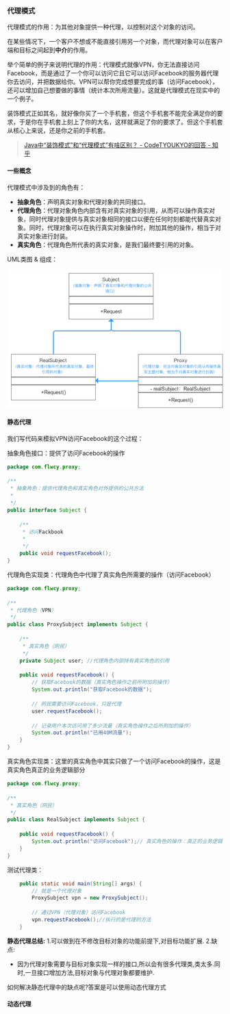 ### 代理模式

代理模式的作用：为其他对象提供一种代理，以控制对这个对象的访问。

在某些情况下，一个客户不想或不能直接引用另一个对象，而代理对象可以在客户端和目标之间起到**中介**的作用。

举个简单的例子来说明代理的作用：代理模式就像VPN，你无法直接访问Facebook，而是通过了一个你可以访问它且它可以访问Facebook的服务器代理你去访问，并把数据给你。VPN可以帮你完成想要完成的事（访问Facebook），还可以增加自己想要做的事情（统计本次所用流量）。这就是代理模式在现实中的一个例子。


装饰模式正如其名，就好像你买了一个手机套，但这个手机套不能完全满足你的要求，于是你在手机套上刻上了你的大名，这样就满足了你的要求了。但这个手机套从核心上来说，还是你之前的手机套。

> [Java中“装饰模式”和“代理模式”有啥区别？ - CodeTYOUKYO的回答 - 知乎](https://www.zhihu.com/question/41988550/answer/932511380)

#### 一些概念

代理模式中涉及到的角色有：

+ **抽象角色**：声明真实对象和代理对象的共同接口。
+ **代理角色**：代理对象角色内部含有对真实对象的引用，从而可以操作真实对象，同时代理对象提供与真实对象相同的接口以便在任何时刻都能代替真实对象。同时，代理对象可以在执行真实对象操作时，附加其他的操作，相当于对真实对象进行封装。
+ **真实角色**：代理角色所代表的真实对象，是我们最终要引用的对象。

UML类图 & 组成：

![proxy_pattern_01](../img/design_pattern/proxy_pattern_01.jpg)

#### 静态代理

我们写代码来模拟VPN访问Facebook的这个过程：

抽象角色接口：提供了访问Facebook的操作

```java
package com.flwcy.proxy;

/**
 * 抽象角色：提供代理角色和真实角色对外提供的公共方法
 *
 */
public interface Subject {

    /**
     * 访问Fackbook
     *
     */
    public void requestFacebook();
}

```

代理角色实现类：代理角色中代理了真实角色所需要的操作（访问Facebook）

```java
package com.flwcy.proxy;

/**
 * 代理角色（VPN）
 */
public class ProxySubject implements Subject {

    /**
     * 真实角色（网民）
     */
    private Subject user; //代理角色内部持有真实角色的引用

    public void requestFacebook() {
        // 获取Facebook的数据（真实角色操作之前所附加的操作）
        System.out.println("获取Facebook的数据");

        // 网民需要访问Facebook，只是代理
        user.requestFacebook();

        // 记录用户本次访问用了多少流量（真实角色操作之后所附加的操作）
        System.out.println("已用40M流量");
    }
}
```

真实角色实现类：这里的真实角色中其实只做了一个访问Facebook的操作，这是真实角色真正的业务逻辑部分

```java
package com.flwcy.proxy;

/**
 * 真实角色（网民）
 */
public class RealSubject implements Subject {

    public void requestFacebook() {
        System.out.println("访问Facebook");// 真实角色的操作：真正的业务逻辑
    }
}
```

测试代理类：

```java
    public static void main(String[] args) {
        // 就是一个代理对象
        ProxySubject vpn = new ProxySubject();

        // 通过VPN（代理对象）访问Facebook
        vpn.requestFacebook();//执行的是代理的方法
    }
```



**静态代理总结:**
1.可以做到在不修改目标对象的功能前提下,对目标功能扩展.
2.缺点:

- 因为代理对象需要与目标对象实现一样的接口,所以会有很多代理类,类太多.同时,一旦接口增加方法,目标对象与代理对象都要维护.

如何解决静态代理中的缺点呢?答案是可以使用动态代理方式

#### 动态代理